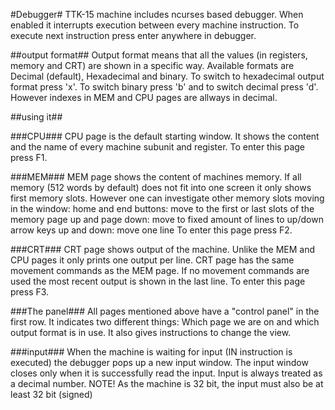 #Debugger#
TTK-15 machine includes ncurses based debugger. When enabled it interrupts execution 
between every machine instruction. To execute next instruction press enter anywhere
in debugger. 

##output format##
Output format means that all the values (in registers, memory and CRT) are shown in
a specific way. Available formats are Decimal (default), Hexadecimal and binary.
To switch to hexadecimal output format press 'x'. To switch binary press 'b' and to
switch decimal press 'd'. However indexes in MEM and CPU pages are allways in decimal.

##using it##

###CPU###
CPU page is the default starting window. It shows the content and the name of every machine
subunit and register. To enter this page press F1.

###MEM###
MEM page shows the content of machines memory. If all memory (512 words by default) does
not fit into one screen it only shows first memory slots. However one can investigate other
memory slots moving in the window:
home and end buttons: move to the first or last slots of the memory
page up and page down: move to fixed amount of lines to up/down
arrow keys up and down: move one line
To enter this page press F2.

###CRT###
CRT page shows output of the machine. Unlike the MEM and CPU pages it only prints one output
per line. CRT page has the same movement commands as the MEM page. If no movement commands are
used the most recent output is shown in the last line. To enter this page press F3.

###The panel###
All pages mentioned above have a "control panel" in the first row. It indicates two different things:
Which page we are on and which output format is in use. It also gives instructions to change the view.

###input###
When the machine is waiting for input (IN instruction is executed) the debugger pops up a new input window.
The input window closes only when it is successfully read the input.
Input is always treated as a decimal number.
NOTE! As the machine is 32 bit, the input must also be at least 32 bit (signed)
